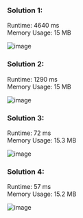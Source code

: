 <h3> Solution 1: </h3> 
Runtime: 4640 ms<br>
Memory Usage: 15 MB

![image](https://user-images.githubusercontent.com/22523309/169662292-923d0461-2702-4d8b-8c5d-1807973dd3b6.png)

<h3> Solution 2: </h3>
Runtime: 1290 ms<br>
Memory Usage: 15 MB

![image](https://user-images.githubusercontent.com/22523309/169662562-7626ab54-9ec2-4b2e-83e4-c1d64905fd45.png)

<h3> Solution 3: </h3>
Runtime: 72 ms<br>
Memory Usage: 15.3 MB

![image](https://user-images.githubusercontent.com/22523309/169662625-060018d5-71ad-45a0-9d36-78eaad92a475.png)

<h3> Solution 4: </h3>
Runtime: 57 ms<br>
Memory Usage: 15.2 MB

![image](https://user-images.githubusercontent.com/22523309/169662601-b6e96c50-217f-41be-ac82-2abc34ba4aed.png)

